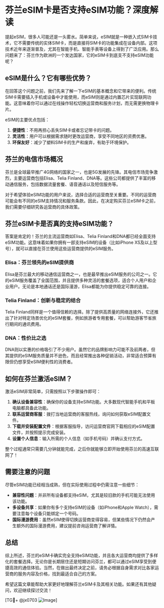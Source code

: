 # 芬兰eSIM卡是否支持eSIM功能？深度解读

提起eSIM，很多人可能还是一头雾水。简单来说，eSIM就是一种嵌入式SIM卡技术，它不需要传统的实体SIM卡，而是直接将SIM卡的功能集成在设备内部。这项技术近年来逐渐普及，尤其在智能手机、智能手表等设备上得到了广泛应用。那么问题来了：芬兰作为欧洲的一个发达国家，它的eSIM卡到底支不支持eSIM功能呢？

## eSIM是什么？它有哪些优势？

在回答这个问题之前，我们先来了解一下eSIM的基本概念和它带来的便利。传统SIM卡需要插入手机或设备中才能使用，而eSIM则是通过内置芯片实现联网功能。这意味着你可以通过在线操作轻松切换运营商和服务计划，而无需更换物理卡片。

eSIM的主要优点包括：

1. **便捷性**：不用再担心丢失SIM卡或者忘记带卡的问题。
2. **灵活性**：用户可以根据需求随时更改运营商，享受不同地区的资费优惠。
3. **环保友好**：减少了塑料SIM卡的生产和废弃，有助于环境保护。

## 芬兰的电信市场概况

芬兰是全球最早推广4G网络的国家之一，也是5G发展的先锋。其电信市场竞争激烈，主要运营商包括Elisa、Telia Finland、DNA等。这些公司都提供了丰富的移动通信服务，包括数据流量套餐、语音通话以及短信服务等。

对于希望体验eSIM功能的用户来说，选择合适的运营商至关重要。不同的运营商可能会有不同的eSIM支持情况和服务条款。因此，在决定购买芬兰eSIM卡之前，我们需要仔细研究各运营商的具体政策。

## 芬兰eSIM卡是否真的支持eSIM功能？

答案是肯定的！芬兰的主流运营商如Elisa、Telia Finland和DNA都已经全面支持eSIM功能。这意味着如果你拥有一部支持eSIM的设备（比如iPhone XS及以上型号），就可以直接在芬兰使用这些运营商提供的eSIM服务。

### Elisa：芬兰领先的eSIM提供商

Elisa是芬兰最大的移动通信运营商之一，也是最早推出eSIM服务的公司之一。它的eSIM服务覆盖了全国范围，并且提供多种灵活的套餐选项，适合个人用户和企业用户。无论是本地通话还是国际漫游，Elisa都能为你提供稳定可靠的连接。

### Telia Finland：创新与稳定的结合

Telia Finland同样是一个值得信赖的选择。除了提供高质量的网络连接外，它还推出了针对特定场景优化的eSIM套餐，例如旅游者专用套餐，可以帮助游客节省旅行期间的通讯费用。

### DNA：性价比之选

DNA则以实惠的价格吸引了不少用户。虽然它的品牌影响力可能不及前两者，但其提供的eSIM服务质量并不逊色，而且经常推出各种促销活动，非常适合预算有限但仍想享受eSIM便利性的消费者。

## 如何在芬兰激活eSIM？

激活eSIM非常简单，只需按照以下步骤操作即可：

1. **确认设备兼容性**：确保你的设备支持eSIM功能。大多数现代智能手机和平板电脑都具备此功能。
2. **联系运营商客服**：拨打当地运营商的客服热线，询问如何获取eSIM配置文件。
3. **下载并安装配置文件**：根据客服指导，访问运营商官网下载相应的eSIM配置文件，并按照提示完成安装。
4. **设置个人信息**：输入所需的个人信息（如手机号码）并确认支付方式。

整个过程通常只需要几分钟就能完成，之后你就能够立即开始使用芬兰的高速互联网了！

## 需要注意的问题

尽管eSIM功能已经相当成熟，但在实际使用过程中仍需注意一些细节：

- **兼容性问题**：并非所有设备都支持eSIM，尤其是较旧款的手机可能无法使用该功能。
- **多设备共享**：如果你有多个支持eSIM的设备（如iPhone和Apple Watch），需要注意每个设备只能绑定一个号码。
- **国际漫游费用**：虽然eSIM使得切换运营商变得容易，但某些情况下仍然会产生额外的国际漫游费用，建议提前咨询运营商了解详情。

## 总结

综上所述，芬兰的eSIM卡确实完全支持eSIM功能，并且各大运营商均提供了多样化的套餐选择。无论你是长期居住还是短期访问芬兰，都可以通过eSIM享受到便捷高效的通信体验。当然，在做出最终决定之前，请务必根据自身需求对比各家运营商的服务内容及价格，找到最适合自己的方案。

希望这篇文章能帮助大家更好地理解芬兰eSIM卡及其相关功能。如果还有其他疑问，欢迎继续探讨交流！

[TG💪+ @jx0703 ![Image](https://github.com/user-attachments/assets/dbca1d08-cadb-493c-b0ec-ad6f7a83f270)]